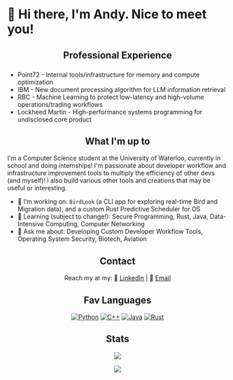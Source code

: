 # 👋 Hi there, I'm Andy. Nice to meet you!

<h2 align="center">Professional Experience</h2>

###
- Point72 - Internal tools/infrastructure for memory and compute optimization
- IBM - New document processing algorithm for LLM information retrieval
- RBC - Machine Learning to protect low-latency and high-volume operations/trading workflows  
- Lockheed Martin - High-performance systems programming for undisclosed core product  

### 

<h2 align="center">What I'm up to</h2>
I'm a Computer Science student at the University of Waterloo, currently in school and doing internships! I'm passionate about developer workflow and infrastructure improvement tools to multiply the efficiency of other devs (and myself)! I also build various other tools and creations that may be useful or interesting.

<p style="margin:6px 0;"></p>

- 🔭 I’m working on: `BirdLook` (a CLI app for exploring real-time Bird and Migration data), and a custom Rust Predictive Scheduler for OS
- 🌱 Learning (subject to change!): Secure Programming, Rust, Java, Data-Intensive Computing, Computer Networking
- 💬 Ask me about: Developing Custom Developer Workflow Tools, Operating System Security, Biotech, Aviation

###
<h2 align="center">Contact</h2>
<p align="center">
  Reach my at my:
🔗 <a href="https://www.linkedin.com/in/andy-si-761712214" target="_blank">LinkedIn</a> |
📧 <a href="mailto:asi@uwaterloo.ca">Email</a>
</p>

<h2 align="center">Fav Languages</h2>
<div align="center">

[![Python](https://img.shields.io/badge/Python-3670A0?style=for-the-badge&logo=python&logoColor=ffdd54)](https://www.python.org/)
[![C++](https://img.shields.io/badge/C++-00599C?style=for-the-badge&logo=cplusplus&logoColor=white)](https://isocpp.org/)
[![Java](https://img.shields.io/badge/Java-ED8B00?style=for-the-badge&logo=openjdk&logoColor=white)](https://www.java.com/)
[![Rust](https://img.shields.io/badge/Rust-000000?style=for-the-badge&logo=rust&logoColor=white)](https://www.rust-lang.org/)

</div>

<h2 align="center">Stats</h2>
<div align="center">
  
![](http://github-profile-summary-cards.vercel.app/api/cards/profile-details?username=andy586586&theme=github)

![](http://github-profile-summary-cards.vercel.app/api/cards/repos-per-language?username=andy586586&theme=github)


</div>

